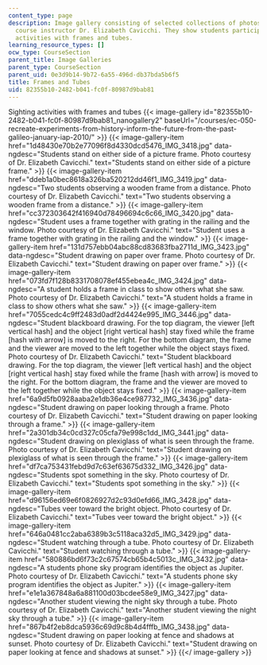 ```yaml
---
content_type: page
description: Image gallery consisting of selected collections of photos taken by the
  course instructor Dr. Elizabeth Cavicchi. They show students participating in sighting
  activities with frames and tubes.
learning_resource_types: []
ocw_type: CourseSection
parent_title: Image Galleries
parent_type: CourseSection
parent_uid: 0e3d9b14-9b72-6a55-496d-db37bda5b6f5
title: Frames and Tubes
uid: 82355b10-2482-b041-fc0f-80987d9bab81
---
```


Sighting activities with frames and tubes
{{< image-gallery id="82355b10-2482-b041-fc0f-80987d9bab81_nanogallery2" baseUrl="/courses/ec-050-recreate-experiments-from-history-inform-the-future-from-the-past-galileo-january-iap-2010/" >}}
{{< image-gallery-item href="1d48430e70b2e77096f8d4330dcd5476_IMG_3418.jpg" data-ngdesc="Students stand on either side of a picture frame. Photo courtesy of Dr. Elizabeth Cavicchi." text="Students stand on either side of a picture frame." >}}
{{< image-gallery-item href="ddeb1a0bec8618a326ba520212dd46f1_IMG_3419.jpg" data-ngdesc="Two students observing a wooden frame from a distance. Photo courtesy of Dr. Elizabeth Cavicchi." text="Two students observing a wooden frame from a distance." >}}
{{< image-gallery-item href="cc372303642f416940d78496694c6c66_IMG_3420.jpg" data-ngdesc="Student uses a frame together with grating in the railing and the window. Photo courtesy of Dr. Elizabeth Cavicchi." text="Student uses a frame together with grating in the railing and the window." >}}
{{< image-gallery-item href="131d757ebb04abc88cd83683fba2711d_IMG_3423.jpg" data-ngdesc="Student drawing on paper over frame. Photo courtesy of Dr. Elizabeth Cavicchi." text="Student drawing on paper over frame." >}}
{{< image-gallery-item href="073fd7f128b8331708078ef455ebea4c_IMG_3424.jpg" data-ngdesc="A student holds a frame in class to show others what she saw. Photo courtesy of Dr. Elizabeth Cavicchi." text="A student holds a frame in class to show others what she saw." >}}
{{< image-gallery-item href="7055cedc4c9ff2483d0adf2d4424e995_IMG_3446.jpg" data-ngdesc="Student blackboard drawing. For the top diagram, the viewer \[left vertical hash\] and the object \[right vertical hash\] stay fixed while the frame \[hash with arrow\] is moved to the right. For the bottom diagram, the frame and the viewer are moved to the left together while the object stays fixed. Photo courtesy of Dr. Elizabeth Cavicchi." text="Student blackboard drawing. For the top diagram, the viewer \[left vertical hash\] and the object \[right vertical hash\] stay fixed while the frame \[hash with arrow\] is moved to the right. For the bottom diagram, the frame and the viewer are moved to the left together while the object stays fixed." >}}
{{< image-gallery-item href="6a9d5fb0928aaba2e1db36e4ce987732_IMG_3436.jpg" data-ngdesc="Student drawing on paper looking through a frame. Photo courtesy of Dr. Elizabeth Cavicchi." text="Student drawing on paper looking through a frame." >}}
{{< image-gallery-item href="2a301db34c0cd327c05cfa79e998c1dd_IMG_3441.jpg" data-ngdesc="Student drawing on plexiglass of what is seen through the frame. Photo courtesy of Dr. Elizabeth Cavicchi." text="Student drawing on plexiglass of what is seen through the frame." >}}
{{< image-gallery-item href="df7ca753431febd9d7c63ef63675d332_IMG_3426.jpg" data-ngdesc="Students spot something in the sky. Photo courtesy of Dr. Elizabeth Cavicchi." text="Students spot something in the sky." >}}
{{< image-gallery-item href="d96156ed69e6f0826927d2c93d0efd66_IMG_3428.jpg" data-ngdesc="Tubes veer toward the bright object. Photo courtesy of Dr. Elizabeth Cavicchi." text="Tubes veer toward the bright object." >}}
{{< image-gallery-item href="646a0481cc2aba6389b3c5118aca32d5_IMG_3429.jpg" data-ngdesc="Student watching through a tube. Photo courtesy of Dr. Elizabeth Cavicchi." text="Student watching through a tube." >}}
{{< image-gallery-item href="580886bd6f73c2c67574cb65b4c5013c_IMG_3432.jpg" data-ngdesc="A students phone sky program identifies the object as Jupiter. Photo courtesy of Dr. Elizabeth Cavicchi." text="A students phone sky program identifies the object as Jupiter." >}}
{{< image-gallery-item href="e1e1a367848a6a881100d03bcdee58e9_IMG_3427.jpg" data-ngdesc="Another student viewing the night sky through a tube. Photo courtesy of Dr. Elizabeth Cavicchi." text="Another student viewing the night sky through a tube." >}}
{{< image-gallery-item href="867b4f2eb8dca5936c69d9c8b4d4fffb_IMG_3438.jpg" data-ngdesc="Student drawing on paper looking at fence and shadows at sunset. Photo courtesy of Dr. Elizabeth Cavicchi." text="Student drawing on paper looking at fence and shadows at sunset." >}}
{{</ image-gallery >}}